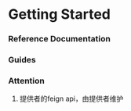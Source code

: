 # Getting Started

### Reference Documentation

### Guides


### Attention
1. 提供者的feign api，由提供者维护

